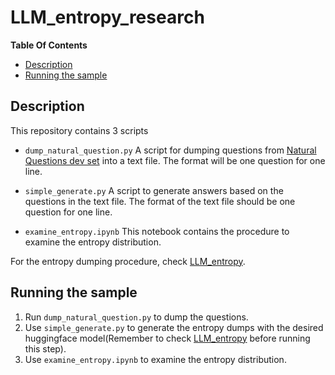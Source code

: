 # LLM_entropy_research

**Table Of Contents**

- [Description](#description)
- [Running the sample](#running-the-sample)

## Description

This repository contains 3 scripts
- `dump_natural_question.py`
A script for dumping questions from [Natural Questions dev set](https://ai.google.com/research/NaturalQuestions/download) into a text file.
The format will be one question for one line.

- `simple_generate.py`
A script to generate answers based on the questions in the text file.
The format of the text file should be one question for one line.

- `examine_entropy.ipynb`
This notebook contains the procedure to examine the entropy distribution.

For the entropy dumping procedure, check [LLM_entropy](https://github.com/Com1t/LLM_entropy).


## Running the sample

1. Run `dump_natural_question.py` to dump the questions.
2. Use `simple_generate.py` to generate the entropy dumps with the desired huggingface model(Remember to check [LLM_entropy](https://github.com/Com1t/LLM_entropy) before running this step).
3. Use `examine_entropy.ipynb` to examine the entropy distribution.
